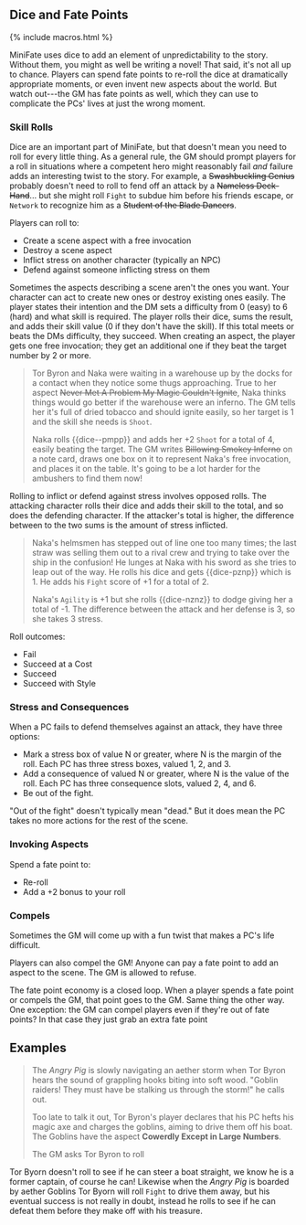 ---
---
## Dice and Fate Points

{% include macros.html %}

<!--- TODO: better name.

- Deciding What Happens
- Narrative Control
- Game Mechanics
- Mechanics
- Taking Action
- Resolving Conflicts

-->

MiniFate uses dice to add an element of unpredictability to the story. Without
them, you might as well be writing a novel! That said, it's not all up to
chance. Players can spend fate points to re-roll the dice at dramatically
appropriate moments, or even invent new aspects about the world. But watch
out---the GM has fate points as well, which they can use to complicate the
PCs' lives at just the wrong moment.

### Skill Rolls

Dice are an important part of MiniFate, but that doesn't mean you need to roll
for every little thing. As a general rule, the GM should prompt players for a
roll in situations where a competent hero might reasonably fail _and_ failure
adds an interesting twist to the story. For example, a ~~Swashbuckling
Genius~~ probably doesn't need to roll to fend off an attack by a ~~Nameless
Deck-Hand~~... but she might roll `Fight` to subdue him before his friends
escape, or `Network` to recognize him as a ~~Student of the Blade Dancers~~.

Players can roll to:

- Create a scene aspect with a free invocation
- Destroy a scene aspect
- Inflict stress on another character (typically an NPC)
- Defend against someone inflicting stress on them
<!-- What about making people believe you? Is that stress? Is that an aspect?
-->

Sometimes the aspects describing a scene aren't the ones you want. Your
character can act to create new ones or destroy existing ones easily. The
player states their intention and the DM sets a difficulty from 0 (easy) to 6
(hard) and what skill is required. The player rolls their dice, sums the
result, and adds their skill value (0 if they don't have the skill). If this
total meets or beats the DMs difficulty, they succeed. When creating an
aspect, the player gets one free invocation; they get an additional one if
they beat the target number by 2 or more.

> Tor Byron and Naka were waiting in a warehouse up by the docks for a contact
> when they notice some thugs approaching. True to her aspect ~~Never Met A
> Problem My Magic Couldn't Ignite~~, Naka thinks things would go better if
> the warehouse were an inferno. The GM tells her it's full of dried tobacco
> and should ignite easily, so her target is 1 and the skill she needs is
> `Shoot`.
>
> Naka rolls {{dice--pmpp}} and adds her +2 `Shoot` for a total of 4, easily
> beating the target. The GM writes ~~Billowing Smokey Inferno~~ on a note
> card, draws one box on it to represent Naka's free invocation, and places it
> on the table. It's going to be a lot harder for the ambushers to find them
> now!

Rolling to inflict or defend against stress involves opposed rolls. The
attacking character rolls their dice and adds their skill to the total, and so
does the defending character. If the attacker's total is higher, the
difference between to the two sums is the amount of stress inflicted.

> Naka's helmsmen has stepped out of line one too many times; the last straw
> was selling them out to a rival crew and trying to take over the ship in the
> confusion! He lunges at Naka with his sword as she tries to leap out of the
> way. He rolls his dice and gets {{dice-pznp}} which is 1. He adds his
> `Fight` score of +1 for a total of 2.
>
> Naka's `Agility` is +1 but she rolls {{dice-nznz}} to dodge giving her a
> total of -1. The difference between the attack and her defense is 3, so she
> takes 3 stress.
<!-- Shoot, do we have to talk about stress now!? -->

Roll outcomes:

- Fail
- Succeed at a Cost
- Succeed
- Succeed with Style

### Stress and Consequences

When a PC fails to defend themselves against an attack, they have three options:

- Mark a stress box of value N or greater, where N is the margin of the roll. Each PC has three stress boxes, valued 1, 2, and 3.
- Add a consequence of valued N or greater, where N is the value of the roll. Each PC has three consequence slots, valued 2, 4, and 6.
- Be out of the fight.

"Out of the fight" doesn't typically mean "dead." But it does mean the PC takes no more actions for the rest of the scene.

### Invoking Aspects

Spend a fate point to:

- Re-roll
- Add a +2 bonus to your roll

<!--- TODO: is two options dumb? -->

### Compels

Sometimes the GM will come up with a fun twist that makes a PC's life difficult.

Players can also compel the GM! Anyone can pay a fate point to add an aspect to the scene. The GM is allowed to refuse.

The fate point economy is a closed loop. When a player spends a fate point or compels the GM, that point goes to the GM. Same thing the other way. One exception: the GM can compel players even if they're out of fate points? In that case they just grab an extra fate point

## Examples

<!-- TODO: Where does this go? -->

> The _Angry Pig_ is slowly navigating an aether storm when Tor Byron hears
> the sound of grappling hooks biting into soft wood. "Goblin raiders! They
> must have be stalking us through the storm!" he calls out.
>
> Too late to talk it out, Tor Byron's player declares that his PC hefts his
> magic axe and charges the goblins, aiming to drive them off his boat. The
> Goblins have the aspect **Cowerdly Except in Large Numbers**.
>
> The GM asks Tor Byron to roll

Tor Byorn doesn't roll to see if he can steer a boat straight, we know he is a
former captain, of course he can! Likewise when the _Angry Pig_ is boarded by
aether Goblins Tor Byorn will roll `Fight` to drive them away, but his
eventual success is not really in doubt, instead he rolls to see if he can
defeat them before they make off with his treasure.
